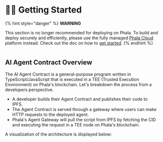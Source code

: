 # 👩‍💻 Getting Started

{% hint style="danger" %}
**WARNING**

This section is no longer recommended for deploying on Phala. To build and deploy securely and efficiently, please use the fully managed [Phala Cloud](https://cloud.phala.network) platform instead. Check out the doc on how to [get started](../../cloud/getting-started/getting-started.md).
{% endhint %}



<figure><img src="../../.gitbook/assets/AI-Agent-Contract.png" alt=""><figcaption></figcaption></figure>

## AI Agent Contract Overview

The AI Agent Contract is a general-purpose program written in TypeScript/JavaScript that is executed in a TEE (Trusted Execution Environment) on Phala's blockchain. Let's breakdown the process from a developers perspective.

* A developer builds their Agent Contract and publishes their code to IPFS.
* The Agent Contract is served through a gateway where users can make HTTP requests to the deployed agent.
* Phala's Agent Gateway will pull the script from IPFS by fetching the CID and executing the request in a TEE node on Phala's blockchain.

A visualization of the architecture is displayed below:

<figure><img src="../../.gitbook/assets/AI-Agent-Contract-Execution (1).png" alt=""><figcaption></figcaption></figure>
